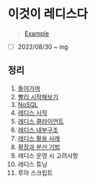 # 이것이 레디스다

> [Example](https://download.hanbit.co.kr/exam/2059/)

- [ ] 2022/08/30 ~ ing

## 정리

1. [들어가며](chapter1.md)
2. [빨리 시작해보기](chapter2.md)
3. [NoSQL](chapter3.md)
4. [레디스 시작](chapter4.md)
5. [레디스 클라이언트](chapter5.md)
6. [레디스 내부구조](chapter6.md)
7. [레디스 활용 사례](chapter7.md)
8. [확장과 분산 기법](chapter8.md)
9. 레디스 운영 시 고려사항
10. 레디스 튜닝
11. 루아 스크립트
